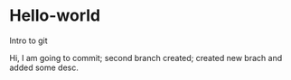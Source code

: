 # Hello-world
Intro to git

Hi,
I am going to commit;
second branch created;
created new brach and added some desc.
